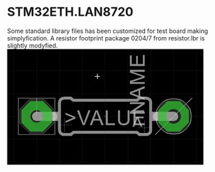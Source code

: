 # STM32ETH.LAN8720
Some standard library files has been customized for test board making simplyfication. A resistor footprint package 0204/7 from resistor.lbr is slightly modyfied.<br>
<img src="resistor.0204-7.png"><br />
